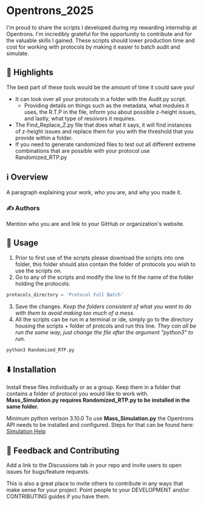 # Opentrons_2025
I'm proud to share the scripts I developed during my rewarding internship at Opentrons. I'm incredibly grateful for the opportunity to contribute and for the valuable skills I gained. These scripts should lower production time and cost for working with protocols by making it easier to batch audit and simulate.

## 🌟 Highlights

The best part of these tools would be the amount of time it could save you!
- It can look over all your protocols in a folder with the Audit.py script.
  - Providing details on things such as the metadata, what modules it uses, the R.T.P in the file, inform you about possible z-height issues, and lastly, what type of resoivors it requires.
- The Find_Replace_Z.py file that does what it says, it will find instances of z-height issues and replace them for you with the threshold that you provide within a folder.
- If you need to generate randomized files to test out all different extreme combinations that are possible with your protocol use Randomized_RTP.py


## ℹ️ Overview

A paragraph explaining your work, who you are, and why you made it.


### ✍️ Authors

Mention who you are and link to your GitHub or organization's website.


## 🚀 Usage
1. Prior to first use of the scripts please download the scripts into one folder, this folder should also contain the folder of protocols you wish to use the scripts on.
2. Go to any of the scripts and modify the line to fit the name of the folder holding the protocols:
```py
protocols_directory = 'Protocol Full Batch'
```
3. Save the changes. *Keep the folders consistent of what you want to do with them to avoid making too much of a mess.*
4. All the scripts can be run in a terminal or ide, simply go to the directory housing the scripts + folder of protcols and run this line. *They can all be run the same way, just change the file after the argument "python3" to run.*
```bash
python3 Randomized_RTP.py
```


## ⬇️ Installation

Install these files individually or as a group. Keep them in a folder that contains a folder of protocol you would like to work with.
**Mass_Simulation.py requires Randomized_RTP.py to be installed in the same folder.**

Minimum python verison 3.10.0
To use **Mass_Simulation.py** the Opentrons API needs to be installed and configured. Steps for that can be found here:
[Simulation Help](https://support.opentrons.com/s/article/Simulating-OT-2-protocols-on-your-computer)



## 💭 Feedback and Contributing

Add a link to the Discussions tab in your repo and invite users to open issues for bugs/feature requests.

This is also a great place to invite others to contribute in any ways that make sense for your project. Point people to your DEVELOPMENT and/or CONTRIBUTING guides if you have them.
